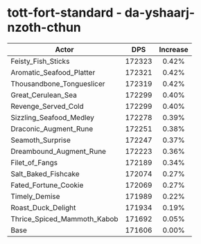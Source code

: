 # tott-fort-standard - da-yshaarj-nzoth-cthun
| Actor | DPS | Increase |
|---|:---:|:---:|
|Feisty_Fish_Sticks|172323|0.42%|
|Aromatic_Seafood_Platter|172321|0.42%|
|Thousandbone_Tongueslicer|172319|0.42%|
|Great_Cerulean_Sea|172299|0.40%|
|Revenge_Served_Cold|172299|0.40%|
|Sizzling_Seafood_Medley|172278|0.39%|
|Draconic_Augment_Rune|172251|0.38%|
|Seamoth_Surprise|172247|0.37%|
|Dreambound_Augment_Rune|172223|0.36%|
|Filet_of_Fangs|172189|0.34%|
|Salt_Baked_Fishcake|172074|0.27%|
|Fated_Fortune_Cookie|172069|0.27%|
|Timely_Demise|171989|0.22%|
|Roast_Duck_Delight|171934|0.19%|
|Thrice_Spiced_Mammoth_Kabob|171692|0.05%|
|Base|171606|0.00%|
